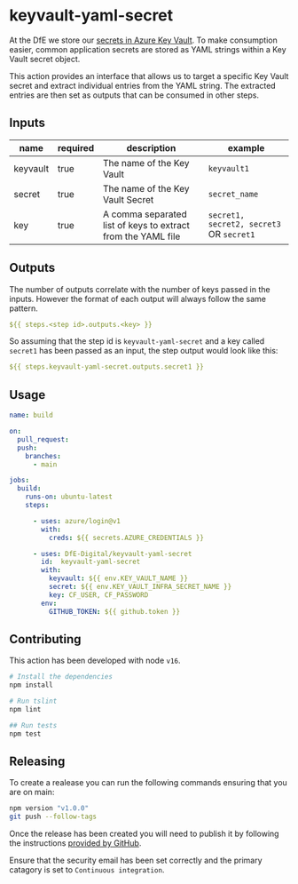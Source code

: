 # keyvault-yaml-secret

At the DfE we store our [secrets in Azure Key Vault]( https://technical-guidance.education.gov.uk/infrastructure/security/managing-secrets/). To make consumption easier, common application secrets are stored as YAML strings within a Key Vault secret object.

This action provides an interface that allows us to target a specific Key Vault secret and extract individual entries from the YAML string. The extracted entries are then set as outputs that can be consumed in other steps.

## Inputs

| name | required | description | example |
|------|----------|-------------|---------|
| keyvault | true | The name of the Key Vault | `keyvault1` |
| secret | true | The name of the Key Vault Secret | `secret_name` |
| key | true | A comma separated list of keys to extract from the YAML file | `secret1, secret2, secret3` OR `secret1`|

## Outputs

The number of outputs correlate with the number of keys passed in the inputs. However the format of each output will always follow the same pattern.

``` yaml
${{ steps.<step id>.outputs.<key> }}
```

So assuming that the step id is `keyvault-yaml-secret` and a key called `secret1` has been passed as an input, the step output would look like this:

``` yaml
${{ steps.keyvault-yaml-secret.outputs.secret1 }}
```

## Usage

``` yaml
name: build

on:
  pull_request:
  push:
    branches:
      - main

jobs:
  build:
    runs-on: ubuntu-latest
    steps:

      - uses: azure/login@v1
        with:
          creds: ${{ secrets.AZURE_CREDENTIALS }}    

      - uses: DfE-Digital/keyvault-yaml-secret
        id:  keyvault-yaml-secret
        with:
          keyvault: ${{ env.KEY_VAULT_NAME }}
          secret: ${{ env.KEY_VAULT_INFRA_SECRET_NAME }}
          key: CF_USER, CF_PASSWORD
        env:
          GITHUB_TOKEN: ${{ github.token }}
```

## Contributing

This action has been developed with node `v16`.

``` bash
# Install the dependencies
npm install

# Run tslint
npm lint

## Run tests
npm test
```

## Releasing

To create a realease you can run the following commands ensuring that you are on main:

``` bash
npm version "v1.0.0"
git push --follow-tags
```

Once the release has been created you will need to publish it by following the instructions [provided by GitHub](https://docs.github.com/en/actions/creating-actions/publishing-actions-in-github-marketplace).

Ensure that the security email has been set correctly and the primary catagory is set to `Continuous integration`.
